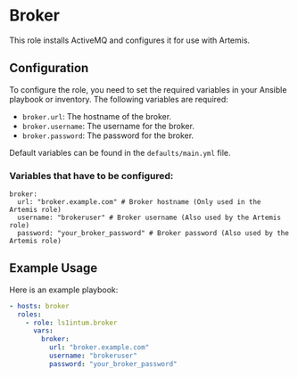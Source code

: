 # Broker

This role installs ActiveMQ and configures it for use with Artemis.

## Configuration

To configure the role, you need to set the required variables in your Ansible playbook or inventory. The following variables are required:

- `broker.url`: The hostname of the broker.
- `broker.username`: The username for the broker.
- `broker.password`: The password for the broker.

Default variables can be found in the `defaults/main.yml` file.

### Variables that have to be configured:

```
broker:
  url: "broker.example.com" # Broker hostname (Only used in the Artemis role)
  username: "brokeruser" # Broker username (Also used by the Artemis role)
  password: "your_broker_password" # Broker password (Also used by the Artemis role)
```

## Example Usage

Here is an example playbook:

```yaml
- hosts: broker
  roles:
    - role: ls1intum.broker
      vars:
        broker:
          url: "broker.example.com"
          username: "brokeruser"
          password: "your_broker_password"
```
